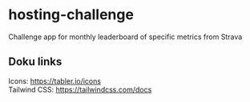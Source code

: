 # hosting-challenge
Challenge app for monthly leaderboard of specific metrics from Strava

## Doku links
Icons: https://tabler.io/icons<br>
Tailwind CSS: https://tailwindcss.com/docs